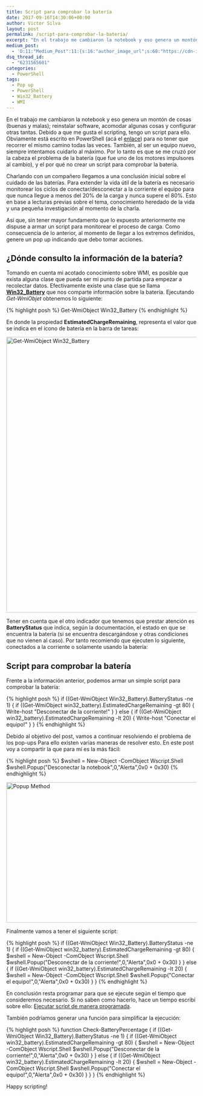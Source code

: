 ```yaml
---
title: Script para comprobar la batería
date: 2017-09-16T14:30:06+00:00
author: Victor Silva
layout: post
permalink: /script-para-comprobar-la-bateria/
excerpt: "En el trabajo me cambiaron la notebook y eso genera un montón de cosas (buenas y malas); reinstalar software, acomodar algunas cosas y configurar otras tantas. Debido a que me gusta el scripting, tengo un script para ello."
medium_post:
  - 'O:11:"Medium_Post":11:{s:16:"author_image_url";s:68:"https://cdn-images-1.medium.com/fit/c/200/200/0*Sz3Js055VwE6KyPu.jpg";s:10:"author_url";s:33:"https://medium.com/@vmsilvamolina";s:11:"byline_name";N;s:12:"byline_email";N;s:10:"cross_link";s:2:"no";s:2:"id";s:12:"eaebb029c11e";s:21:"follower_notification";s:3:"yes";s:7:"license";s:19:"all-rights-reserved";s:14:"publication_id";s:2:"-1";s:6:"status";s:6:"public";s:3:"url";s:84:"https://medium.com/@vmsilvamolina/script-para-comprobar-la-bater%C3%ADa-eaebb029c11e";}'
dsq_thread_id:
  - "6231565601"
categories:
  - PowerShell
tags:
  - Pop up
  - PowerShell
  - Win32_Battery
  - WMI
---
```


En el trabajo me cambiaron la notebook y eso genera un montón de cosas (buenas y malas); reinstalar software, acomodar algunas cosas y configurar otras tantas. Debido a que me gusta el scripting, tengo un script para ello. Obviamente está escrito en PowerShell (acá el [enlace](https://gist.github.com/vmsilvamolina/e941b751f0d034400b885e369b4e0f77)) para no tener que recorrer el mismo camino todas las veces. También, al ser un equipo nuevo, siempre intentamos cuidarlo al máximo. Por lo tanto es que se me cruzó por la cabeza el problema de la batería (que fue uno de los motores impulsores al cambio), y el por qué no crear un script para comprobar la batería.

Charlando con un compañero llegamos a una conclusión inicial sobre el cuidado de las baterías. Para extender la vida útil de la batería es necesario monitorear los ciclos de conectar/desconectar a la corriente el equipo para que nunca llegue a menos del 20% de la carga y nunca supere el 80%. Esto en base a lecturas previas sobre el tema, conocimiento heredado de la vida y una pequeña investigación al momento de la charla.

Así que, sin tener mayor fundamento que lo expuesto anteriormente me dispuse a armar un script para monitorear el proceso de carga. Como consecuencia de lo anterior, al momento de llegar a los extremos definidos, genere un pop up indicando que debo tomar acciones.

## ¿Dónde consulto la información de la batería?

Tomando en cuenta mi acotado conocimiento sobre WMI, es posible que exista alguna clase que pueda ser mi punto de partida para empezar a recolectar datos. Efectivamente existe una clase que se llama **[Win32_Battery](https://msdn.microsoft.com/en-us/library/aa394074%28v=vs.85%29.aspx)** que nos comparte información sobre la batería. Ejecutando _Get-WmiObjet_ obtenemos lo siguiente:

{% highlight posh %}
Get-WmiObject Win32_Battery
{% endhighlight %}
    

En donde la propiedad **EstimatedChargeRemaining**, representa el valor que se indica en el ícono de batería en la barra de tareas:

<img src="https://pbocga-ch3302.files.1drv.com/y4m6eOZrhDP_VniIfRXR5LFN2_BgclLBL7VUR9LX-xOcnFhY9ozGT6ll5ObqJSSrhjHBRfLbIAEbDBGRGKZUWJ3vqOfbG3VPyi269zZUi7usz-jQkgog2dkXN1TMehPS-8uz_YGSUMsa_k3ePtEqdRpfflLuHHfL7SOLXRGofsFFGlCK0Uv9M_g4kHOxYMW-A5MVrZVI5Y5LoCibEXBoGy1rQ?width=897&#038;height=728&#038;cropmode=none" width="897" height="728" alt="Get-WmiObject Win32_Battery" class="alignnone size-full" />

Tener en cuenta que el otro indicador que tenemos que prestar atención es **BatteryStatus** que indica, según la documentación, el estado en que se encuentra la batería (si se encuentra descargándose y otras condiciones que no vienen al caso). Por tanto recomiendo que ejecuten lo siguiente, conectados a la corriente o solamente usando la batería:

## Script para comprobar la batería

Frente a la información anterior, podemos armar un simple script para comprobar la batería:

{% highlight posh %}
if ((Get-WmiObject Win32_Battery).BatteryStatus -ne 1) {
    if ((Get-WmiObject win32_battery).EstimatedChargeRemaining -gt 80) {
      Write-host "Desconectar de la corriente!"
    }
  } else {
    if ((Get-WmiObject win32_battery).EstimatedChargeRemaining -lt 20) {
      Write-host "Conectar el equipo!"
    }
  }
{% endhighlight %}

Debido al objetivo del post, vamos a continuar resolviendo el problema de los pop-ups Para ello existen varias maneras de resolver esto. En este post voy a compartir la que para mí es la más fácil:

{% highlight posh %}
$wshell = New-Object -ComObject Wscript.Shell
  $wshell.Popup("Desconectar la notebook",0,"Alerta",0x0 + 0x30)
{% endhighlight %}

<img src="https://pboaga-ch3302.files.1drv.com/y4m0BtLlEkuFG145ssS2C-wXXwNLAmALgvo4IbtPWPINqeotF1jdfAA4lsSbW44w6ExI2aLeQkEgRg_WxvR19QjwECUIujbGFM0C0hPF4EMb7GKydw4ModEnKv9ny6FYRH4Bvf5ePf8lS6pb5cwk5VHCvRMDtPJwS6sJTTx1nItFNiUc9q-HcLnUuVixEB8TzxDttbbWDrQIYlXeoVqcvS-Lg?width=992&#038;height=371&#038;cropmode=none" width="992" height="371" alt="Popup Method" class="alignnone size-full" />

Finalmente vamos a tener el siguiente script:

{% highlight posh %}
if ((Get-WmiObject Win32_Battery).BatteryStatus -ne 1) {
    if ((Get-WmiObject win32_battery).EstimatedChargeRemaining -gt 80) {
      $wshell = New-Object -ComObject Wscript.Shell
      $wshell.Popup("Desconectar de la corriente!",0,"Alerta",0x0 + 0x30)
    }
  } else {
    if ((Get-WmiObject win32_battery).EstimatedChargeRemaining -lt 20) {
      $wshell = New-Object -ComObject Wscript.Shell
      $wshell.Popup("Conectar el equipo!",0,"Alerta",0x0 + 0x30)
    }
  }
{% endhighlight %}
    

En conclusión resta programar para que se ejecute según el tiempo que consideremos necesario. Si no saben como hacerlo, hace un tiempo escribí sobre ello: [Ejecutar script de manera programada](http://blog.victorsilva.com.uy/powershell-ejecutar-script-de-manera-programada/).

También podríamos generar una función para simplificar la ejecución:

{% highlight posh %}
function Check-BatteryPercentage {
    if ((Get-WmiObject Win32_Battery).BatteryStatus -ne 1) {
      if ((Get-WmiObject win32_battery).EstimatedChargeRemaining -gt 80) {
        $wshell = New-Object -ComObject Wscript.Shell
        $wshell.Popup("Desconectar de la corriente!",0,"Alerta",0x0 + 0x30)
      }
    } else {
      if ((Get-WmiObject win32_battery).EstimatedChargeRemaining -lt 20) {
        $wshell = New-Object -ComObject Wscript.Shell
        $wshell.Popup("Conectar el equipo!",0,"Alerta",0x0 + 0x30)
      }
    }
  }
{% endhighlight %}

Happy scripting!